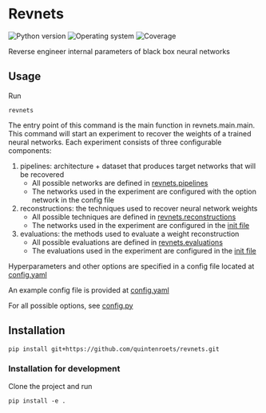 # Revnets
![Python version](https://img.shields.io/badge/python-3.10+-brightgreen)
![Operating system](https://img.shields.io/badge/os-linux%20%7c%20macOS-brightgreen)
![Coverage](https://img.shields.io/badge/coverage-64%25-brightgreen)

Reverse engineer internal parameters of black box neural networks

## Usage

Run
```shell
revnets
```

The entry point of this command is the main function in revnets.main.main.
This command will start an experiment to recover the weights of a trained neural networks.
Each experiment consists of three configurable components:
1) pipelines: architecture + dataset that produces target networks that will be recovered
    - All possible networks are defined in [revnets.pipelines](revnets/pipelines)
    - The networks used in the experiment are configured with the option network in the config file
2) reconstructions: the techniques used to recover neural network weights
    - All possible techniques are defined in [revnets.reconstructions](revnets/reconstructions)
    - The networks used in the experiment are configured in the [init file](revnets/reconstructions/__init__.py)
3) evaluations: the methods used to evaluate a weight reconstruction
    - All possible evaluations are defined in [revnets.evaluations](revnets/evaluations)
    - The evaluations used in the experiment are configured in the [init file](revnets/evaluations/__init__.py)

Hyperparameters and other options are specified in a config file located at [config.yaml](~/Documents/Scripts/assets/revnets/config/config.yaml)

An example config file is provided at [config.yaml](examples/config.yaml)

For all possible options, see [config.py](revnets/models/config.py)

## Installation
```shell
pip install git+https://github.com/quintenroets/revnets.git
```

### Installation for development
Clone the project and run
```shell
pip install -e .
```
